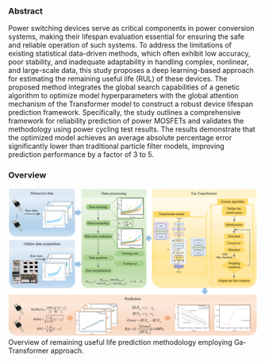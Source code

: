 ### Abstract 
Power switching devices serve as critical components in power conversion systems, making their lifespan evaluation essential for ensuring the safe and reliable operation of such systems. To address the limitations of existing statistical data-driven methods, which often exhibit low accuracy, poor stability, and inadequate adaptability in handling complex, nonlinear, and large-scale data, this study proposes a deep learning-based approach for estimating the remaining useful life (RUL) of these devices. The proposed method integrates the global search capabilities of a genetic algorithm to optimize model hyperparameters with the global attention mechanism of the Transformer model to construct a robust device lifespan prediction framework. Specifically, the study outlines a comprehensive framework for reliability prediction of power MOSFETs and validates the methodology using power cycling test results. The results demonstrate that the optimized model achieves an average absolute percentage error significantly lower than traditional particle filter models, improving prediction performance by a factor of 3 to 5.				


### Overview
![](docs/Overall.jpg)
Overview of remaining useful life prediction methodology employing Ga-Transformer approach.
